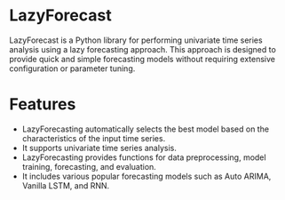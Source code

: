 # LazyForecast

LazyForecast is a Python library for performing univariate time series analysis using a lazy forecasting approach. This approach is designed to provide quick and simple forecasting models without requiring extensive configuration or parameter tuning.

# Features

- LazyForecasting automatically selects the best model based on the characteristics of the input time series.
- It supports univariate time series analysis.
- LazyForecasting provides functions for data preprocessing, model training, forecasting, and evaluation.
- It includes various popular forecasting models such as Auto ARIMA, Vanilla LSTM, and RNN.
